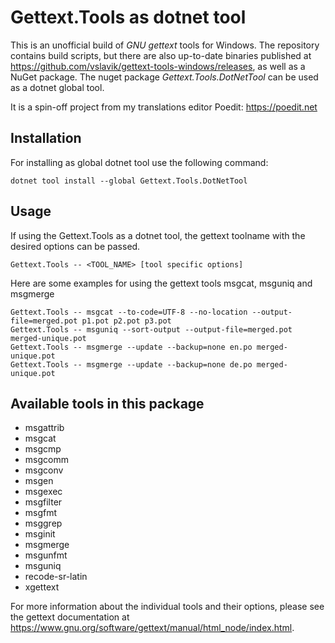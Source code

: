 ﻿# Gettext.Tools as dotnet tool

This is an unofficial build of *GNU gettext* tools for Windows. The repository
contains build scripts, but there are also up-to-date binaries published at
https://github.com/vslavik/gettext-tools-windows/releases, as well as a NuGet
package. The nuget package _Gettext.Tools.DotNetTool_ can be used as a dotnet global tool.

It is a spin-off project from my translations editor Poedit: https://poedit.net

## Installation

For installing as global dotnet tool use the following command:

```
dotnet tool install --global Gettext.Tools.DotNetTool
```

## Usage

If using the Gettext.Tools as a dotnet tool, the gettext toolname with the desired options can be passed.

```
Gettext.Tools -- <TOOL_NAME> [tool specific options]
```

Here are some examples for using the gettext tools msgcat, msguniq and msgmerge
```
Gettext.Tools -- msgcat --to-code=UTF-8 --no-location --output-file=merged.pot p1.pot p2.pot p3.pot
Gettext.Tools -- msguniq --sort-output --output-file=merged.pot merged-unique.pot
Gettext.Tools -- msgmerge --update --backup=none en.po merged-unique.pot
Gettext.Tools -- msgmerge --update --backup=none de.po merged-unique.pot
```

## Available tools in this package
- msgattrib
- msgcat
- msgcmp
- msgcomm
- msgconv
- msgen
- msgexec
- msgfilter
- msgfmt
- msggrep
- msginit
- msgmerge
- msgunfmt
- msguniq
- recode-sr-latin
- xgettext

For more information about the individual tools and their options, please see the gettext documentation at https://www.gnu.org/software/gettext/manual/html_node/index.html.

